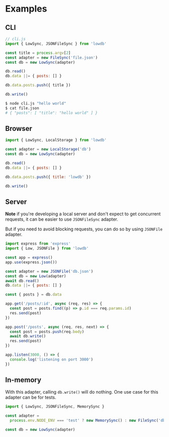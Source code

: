 # Examples

## CLI

```js
// cli.js
import { LowSync, JSONFileSync } from 'lowdb'

const title = process.argv[2]
const adapter = new FileSync('file.json')
const db = new LowSync(adapter)

db.read()
db.data ||= { posts: [] }

db.data.posts.push({ title })

db.write()
```

```sh
$ node cli.js "hello world"
$ cat file.json
# { "posts": [ "title": "hello world" ] }
```

## Browser

```js
import { LowSync, LocalStorage } from 'lowdb'

const adapter = new LocalStorage('db')
const db = new LowSync(adapter)

db.read()
db.data ||= { posts: [] }

db.data.posts.push({ title: 'lowdb' })

db.write()
```

## Server

**Note** if you're developing a local server and don't expect to get concurrent requests, it can be easier to use `JSONFileSync` adapter.

But if you need to avoid blocking requests, you can do so by using `JSONFile` adapter.

```js
import express from 'express'
import { Low, JSONFile } from 'lowdb'

const app = express()
app.use(express.json())

const adapter = new JSONFile('db.json')
const db = new Low(adapter)
await db.read()
db.data ||= { posts: [] }

const { posts } = db.data

app.get('/posts/:id', async (req, res) => {
  const post = posts.find((p) => p.id === req.params.id)
  res.send(post)
})

app.post('/posts', async (req, res, next) => {
  const post = posts.push(req.body)
  await db.write()
  res.send(post)
})

app.listen(3000, () => {
  console.log('listening on port 3000')
})
```

## In-memory

With this adapter, calling `db.write()` will do nothing. One use case for this adapter can be for tests.

```js
import { LowSync, JSONFileSync, MemorySync }

const adapter =
  process.env.NODE_ENV === 'test' ? new MemorySync() : new FileSync('db.json')

const db = new LowSync(adapter)
```
